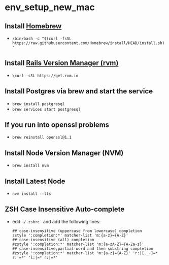 # env_setup_new_mac

## Install [Homebrew](https://brew.sh/)
  - ```/bin/bash -c "$(curl -fsSL https://raw.githubusercontent.com/Homebrew/install/HEAD/install.sh)"```

## Install [Rails Version Manager (rvm)](https://rvm.io/)
  - ```\curl -sSL https://get.rvm.io```

## Install Postgres via brew and start the service
  - ```brew install postgresql```
  - ```brew services start postgresql```

## If you run into openssl problems
  - ```brew reinstall openssl@1.1```

## Install Node Version Manager (NVM)
  - ```brew install nvm```

## Install Latest Node
  - ```nvm install --lts```

## ZSH Case Insensitive Auto-complete
- edit `~/.zshrc ` and add the following lines:
    ```
    ## case-insensitive (uppercase from lowercase) completion
    zstyle ':completion:*' matcher-list 'm:{a-z}={A-Z}'
    ## case-insensitive (all) completion
    #zstyle ':completion:*' matcher-list 'm:{a-zA-Z}={A-Za-z}'
    ## case-insensitive,partial-word and then substring completion
    #zstyle ':completion:*' matcher-list 'm:{a-z}={A-Z}' 'r:|[._-]=* r:|=*' 'l:|=* r:|=*'
    ```
